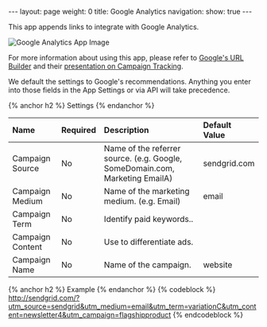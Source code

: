 --- layout: page weight: 0 title: Google Analytics navigation: show:
true ---

This app appends links to integrate with Google Analytics.

![Google Analytics App
Image]({{root_url}}/images/google_analytics.png "Google Analytics")

For more information about using this app, please refer to [Google's URL
Builder](http://support.google.com/googleanalytics/bin/answer.py?hl=en&answer=55578)
and their [presentation on Campaign
Tracking](http://www.google.com/analytics/iq.html).

We default the settings to Google's recommendations. Anything you enter
into those fields in the App Settings or via API will take precedence.

{% anchor h2 %} Settings {% endanchor %}

<table>
<thead>
<tr class="header">
<th align="left">Name</th>
<th align="left">Required</th>
<th align="left">Description</th>
<th align="left">Default Value</th>
</tr>
</thead>
<tbody>
<tr class="odd">
<td align="left">Campaign Source</td>
<td align="left">No</td>
<td align="left">Name of the referrer source. (e.g. Google, SomeDomain.com, Marketing EmailA)</td>
<td align="left">sendgrid.com</td>
</tr>
<tr class="even">
<td align="left">Campaign Medium</td>
<td align="left">No</td>
<td align="left">Name of the marketing medium. (e.g. Email)</td>
<td align="left">email</td>
</tr>
<tr class="odd">
<td align="left">Campaign Term</td>
<td align="left">No</td>
<td align="left">Identify paid keywords..</td>
<td align="left"></td>
</tr>
<tr class="even">
<td align="left">Campaign Content</td>
<td align="left">No</td>
<td align="left">Use to differentiate ads.</td>
<td align="left"></td>
</tr>
<tr class="odd">
<td align="left">Campaign Name</td>
<td align="left">No</td>
<td align="left">Name of the campaign.</td>
<td align="left">website</td>
</tr>
</tbody>
</table>

{% anchor h2 %} Example {% endanchor %} {% codeblock %}
http://sendgrid.com/?utm_source=sendgrid&utm_medium=email&utm_term=variationC&utm_content=newsletter4&utm_campaign=flagshipproduct
{% endcodeblock %}

